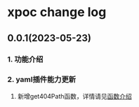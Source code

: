 # xpoc change log

## 0.0.1(2023-05-23)

### 1. 功能介绍

### 2. yaml插件能力更新

1. 新增get404Path函数，详情请见[函数介绍](guide/poc/example/http/get404Path.md)

